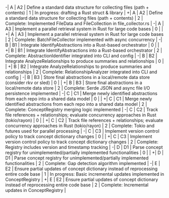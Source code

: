 -| A     | A2   | Define a standard data structure for collecting files (path + contents)                                      |    1    | In progress: drafting a Rust struct & library |
+| A     | A2   | Define a standard data structure for collecting files (path + contents)                                      |    2    | Complete: Implemented FileData and FileCollection in file_collector.rs |
-| A     | A3   | Implement a parallel retrieval system in Rust for large code bases                                          |    0    |                                               |
+| A     | A3   | Implement a parallel retrieval system in Rust for large code bases                                          |    2    | Complete: BatchFileCollector implemented with async concurrency |
-| B     | B1   | Integrate IdentifyAbstractions into a Rust-based orchestrator                                               |    0    |                                               |
+| B     | B1   | Integrate IdentifyAbstractions into a Rust-based orchestrator                                               |    2    | Complete: AbstractionIdentifier integrated into CLI and config |
-| B     | B2   | Integrate AnalyzeRelationships to produce summaries and relationships                                        |    0    |                                               |
+| B     | B2   | Integrate AnalyzeRelationships to produce summaries and relationships                                        |    2    | Complete: RelationshipAnalyzer integrated into CLI and config |
-| B     | B3   | Store final abstractions in a local/remote data store (consider rkv or sled)                                 |    0    |                                               |
+| B     | B3   | Store final abstractions in a local/remote data store                                                        |    2    | Complete: Serde JSON and async file I/O persistence implemented |
-| C     | C1   | Merge newly identified abstractions from each repo into a shared data model                                 |    0    |                                               |
+| C     | C1   | Merge newly identified abstractions from each repo into a shared data model                                 |    2    | Complete: ConceptRegistry merging logic implemented |
-| C     | C2   | Track file references + relationships; evaluate concurrency approaches in Rust (tokio/rayon)                 |    0    |                                               |
+| C     | C2   | Track file references + relationships; evaluate concurrency approaches in Rust (tokio/rayon)                 |    2    | Complete: Tokio and futures used for parallel processing |
-| C     | C3   | Implement version control policy to track concept dictionary changes                                         |    0    |                                               |
+| C     | C3   | Implement version control policy to track concept dictionary changes                                         |    2    | Complete: Registry includes version and timestamp tracking |
-| D     | D1   | Parse concept registry for unimplemented/partially implemented functionalities                               |    0    |                                               |
+| D     | D1   | Parse concept registry for unimplemented/partially implemented functionalities                               |    2    | Complete: Gap detection algorithm implemented |
-| E     | E2   | Ensure partial updates of concept dictionary instead of reprocessing entire code base                        |    1    | In progress: Basic incremental updates implemented in ConceptRegistry |
+| E     | E2   | Ensure partial updates of concept dictionary instead of reprocessing entire code base                        |    2    | Complete: Incremental updates in ConceptRegistry | 